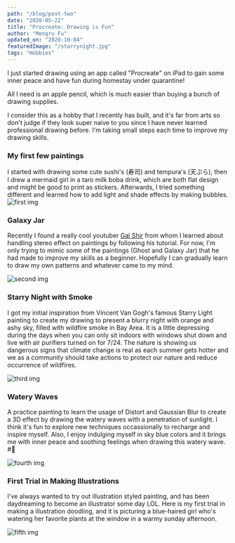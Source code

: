 ```yaml
---
path: "/blog/post-two"
date: "2020-05-22"
title: "Procreate: Drawing is Fun" 
author: "Mengru Fu"
updated_on: "2020-10-04"
featuredImage: "/starrynight.jpg"
tags: "Hobbies"
---
```

I just started drawing using an app called "Procreate" on iPad to gain some inner peace and have fun during homestay under quarantine!

All I need is an apple pencil, which is much easier than buying a bunch of drawing supplies. 

I consider this as a hobby that I recently has built, and it's far from arts so don't judge if they look super naive to you since I have never learned professional drawing before. I'm taking small steps each time to improve my drawing skills.

### My first few paintings
I started with drawing some cute sushi's (寿司) and tempura's (天ぷら), then I drew a mermaid girl in a taro milk boba drink, which are both flat design and might be good to print as stickers. Afterwards, I tried something different and learned how to add light and shade effects by making bubbles.  
![first img](/ff.jpg)

### Galaxy Jar 
Recently I found a really cool youtuber [Gal Shir](https://www.youtube.com/channel/UCA1ZyvPnZ1D-3xlpCM6-CrQ) from whom I learned about handling stereo effect on paintings by following his tutorial. For now, I'm only trying to mimic some of the paintings (Ghost and Galaxy Jar) that he had made to improve my skills as a beginner. Hopefully I can gradually learn to draw my own patterns and whatever came to my mind. 

![second img](/galaxyjar.jpg)


### Starry Night with Smoke 
I got my initial inspiration from Vincent Van Gogh's famous Starry Light painting to create my drawing to present a blurry night with orange and ashy sky, filled with wildfire smoke in Bay Area. It is a little depressing during the days when you can only sit indoors with windows shut down and live with air purifiers turned on for 7/24. The nature is showing us dangerous signs that climate change is real as each summer gets hotter and we as a community should take actions to protect our nature and reduce occurrence of wildfires. 

![third img](/starrynight.jpg)


### Watery Waves 
A practice painting to learn the usage of Distort and Gaussian Blur to create a 3D effect by drawing the watery waves with a penetration of sunlight. I think it's fun to explore new techniques occassionally to recharge and inspire myself. Also, I enjoy indulging myself in sky blue colors and it brings me with inner peace and soothing feelings when drawing this watery wave. #:blue_heart:

![fourth img](/water_waves.jpg)


### First Trial in Making Illustrations
I've always wanted to try out illustration styled painting, and has been daydreaming to become an illustrator some day LOL. Here is my first trial in making a illustration doodling, and it is picturing a blue-haired girl who's watering her favorite plants at the window in a warmy sunday afternoon. 

![fifth img](/girl_watering_plant.jpg)


